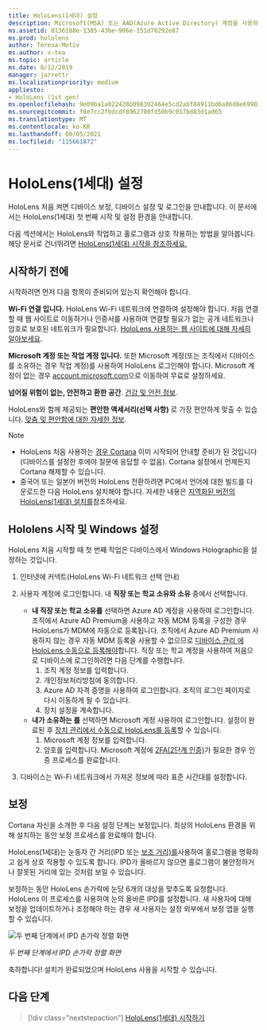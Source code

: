 ```yaml
---
title: HoloLens(1세대) 설정
description: Microsoft(MSA) 또는 AAD(Azure Active Directory) 계정을 사용하여 Wi-Fi 네트워크를 통해 처음으로 HoloLens(1세대)를 설정하는 방법을 알아봅니다.
ms.assetid: 0136188e-1305-43be-906e-151d70292e87
ms.prod: hololens
author: Teresa-Motiv
ms.author: v-tea
ms.topic: article
ms.date: 8/12/2019
manager: jarrettr
ms.localizationpriority: medium
appliesto:
- HoloLens (1st gen)
ms.openlocfilehash: 9e09ba1a022428b098392464e5cd2abf84911bd6a86d8e699036b8fc4f91470a
ms.sourcegitcommit: f8e7cc2fbdcdf8962700fd50b9c017bd83d1ad65
ms.translationtype: MT
ms.contentlocale: ko-KR
ms.lasthandoff: 08/05/2021
ms.locfileid: "115661872"
---
```

# <a name="set-up-your-hololens-1st-gen"></a>HoloLens(1세대) 설정

HoloLens 처음 켜면 디바이스 보정, 디바이스 설정 및 로그인을 안내합니다.  이 문서에서는 HoloLens(1세대) 첫 번째 시작 및 설정 환경을 안내합니다.

다음 섹션에서는 HoloLens와 작업하고 홀로그램과 상호 작용하는 방법을 알아봅니다. 해당 문서로 건너뛰려면 [HoloLens(1세대) 시작을 참조하세요.](hololens1-basic-usage.md)

## <a name="before-you-start"></a>시작하기 전에

시작하려면 먼저 다음 항목이 준비되어 있는지 확인해야 합니다.

**Wi-Fi 연결 입니다.** HoloLens Wi-Fi 네트워크에 연결하여 설정해야 합니다. 처음 연결할 때 웹 사이트로 이동하거나 인증서를 사용하여 연결할 필요가 없는 공개 네트워크나 암호로 보호된 네트워크가 필요합니다. [HoloLens 사용하는 웹 사이트에 대해 자세히 알아보세요](hololens-offline.md).

**Microsoft 계정 또는 작업 계정 입니다.** 또한 Microsoft 계정(또는 조직에서 디바이스를 소유하는 경우 작업 계정)를 사용하여 HoloLens 로그인해야 합니다. Microsoft 계정이 없는 경우 [account.microsoft.com](https://account.microsoft.com)으로 이동하여 무료로 설정하세요.

**넘어질 위험이 없는, 안전하고 환한 공간**. [건강 및 안전 정보](https://go.microsoft.com/fwlink/p/?LinkId=746661).

HoloLens와 함께 제공되는 **편안한 액세서리(선택 사항)** 로 가장 편안하게 맞출 수 있습니다. [맞춤 및 편안함에 대한 자세한 정보](https://support.microsoft.com/help/12632/hololens-fit-your-hololens).

> [!NOTE]
>  
> - HoloLens 처음 사용하는 [경우 Cortana](hololens-cortana.md) 이미 시작되어 안내할 준비가 된 것입니다(디바이스를 설정한 후에야 질문에 응답할 수 없음). Cortana 설정에서 언제든지 Cortana 해제할 수 있습니다.
> - 중국어 또는 일본어 버전의 HoloLens 전환하려면 PC에서 언어에 대한 빌드를 다운로드한 다음 HoloLens 설치해야 합니다. 자세한 내용은 [지역화된 버전의 HoloLens(1세대) 설치를](hololens1-install-localized.md)참조하세요.

## <a name="start-your-hololens-and-set-up-windows"></a>Hololens 시작 및 Windows 설정

HoloLens 처음 시작할 때 첫 번째 작업은 디바이스에서 Windows Holographic을 설정하는 것입니다.

1. 인터넷에 커넥트(HoloLens Wi-Fi 네트워크 선택 안내)

1. 사용자 계정에 로그인합니다. 내 **직장 또는 학교 소유와** **소유** 중에서 선택합니다.
    - **내 직장 또는 학교 소유를** 선택하면 Azure AD 계정을 사용하여 로그인합니다. 조직에서 Azure AD Premium을 사용하고 자동 MDM 등록을 구성한 경우 HoloLens가 MDM에 자동으로 등록됩니다. 조직에서 Azure AD Premium 사용하지 않는 경우 자동 MDM 등록을 사용할 수 없으므로 [디바이스 관리 에 HoloLens 수동으로 등록해야](hololens-enroll-mdm.md#different-ways-to-enroll)합니다. 직장 또는 학교 계정을 사용하여 처음으로 디바이스에 로그인하려면 다음 단계를 수행합니다.
        1. 조직 계정 정보를 입력합니다.
        1. 개인정보처리방침에 동의합니다.
        1. Azure AD 자격 증명을 사용하여 로그인합니다. 조직의 로그인 페이지로 다시 이동하게 될 수 있습니다.
        1. 장치 설정을 계속합니다.
    - **내가 소유하는 를** 선택하면 Microsoft 계정 사용하여 로그인합니다. 설정이 완료된 후 [장치 관리에서 수동으로 HoloLens를 등록](hololens-enroll-mdm.md#different-ways-to-enroll)할 수 있습니다.
        1. Microsoft 계정 정보를 입력합니다.
        1. 암호를 입력합니다. Microsoft 계정에 [2FA(2단계 인증)](https://blogs.technet.microsoft.com/microsoft_blog/2013/04/17/microsoft-account-gets-more-secure/)가 필요한 경우 인증 프로세스를 완료합니다.

1. 디바이스는 Wi-Fi 네트워크에서 가져온 정보에 따라 표준 시간대를 설정합니다.

## <a name="calibration"></a>보정

Cortana 자신을 소개한 후 다음 설정 단계는 보정입니다. 최상의 HoloLens 환경을 위해 설치하는 동안 보정 프로세스를 완료해야 합니다.

HoloLens(1세대)는 눈동자 간 거리(IPD 또는 [보조 거리)를](https://en.wikipedia.org/wiki/Interpupillary_distance)사용하여 홀로그램을 명확하고 쉽게 상호 작용할 수 있도록 합니다. IPD가 올바르지 않으면 홀로그램이 불안정하거나 잘못된 거리에 있는 것처럼 보일 수 있습니다.

보정하는 동안 HoloLens 손가락에 눈당 6개의 대상을 맞추도록 요청합니다. HoloLens 이 프로세스를 사용하여 눈의 올바른 IPD를 설정합니다. 새 사용자에 대해 보정을 업데이트하거나 조정해야 하는 경우 새 사용자는 설정 외부에서 보정 앱을 실행할 수 있습니다.

![두 번째 단계에서 IPD 손가락 정렬 화면](./images/ipd-finger-alignment-300px.jpg)

*두 번째 단계에서 IPD 손가락 정렬 화면*

축하합니다! 설치가 완료되었으며 HoloLens 사용을 시작할 수 있습니다.

## <a name="next-steps"></a>다음 단계

> [!div class="nextstepaction"]
> [HoloLens(1세대) 시작하기](hololens1-basic-usage.md)
